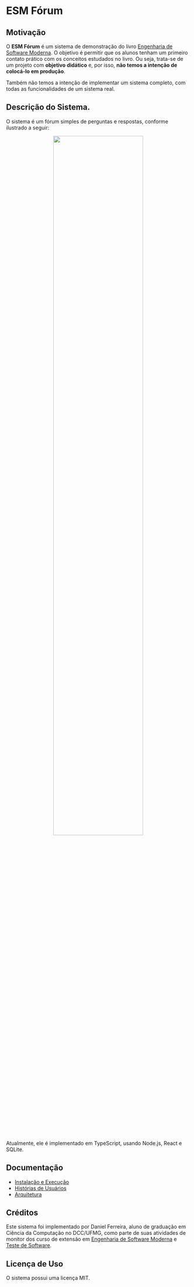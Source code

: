 # ESM Fórum

## Motivação

O **ESM Fórum** é um sistema de demonstração do livro [Engenharia de Software Moderna](https://engsoftmoderna.info). O objetivo é permitir que os alunos tenham um primeiro contato prático com os conceitos estudados no livro. Ou seja, trata-se de um projeto com **objetivo didático** e, por isso, **não temos a intenção de colocá-lo em produção**. 

Também não temos a intenção de implementar um sistema completo, com todas as funcionalidades de um sistema real.

## Descrição do Sistema.

O sistema é um fórum simples de perguntas e respostas, conforme ilustrado a seguir:

<p align="center">
    <img width="70%" src="https://user-images.githubusercontent.com/57276191/174321626-9f868081-7d53-43b5-8cd6-c7b681c15070.png" />
</p>

Atualmente, ele é implementado em TypeScript, usando Node.js, React e SQLite.

## Documentação

* [Instalação e Execução](https://github.com/aserg-ufmg/esmforum/blob/main/install-info.md)
* [Histórias de Usuários](https://github.com/aserg-ufmg/esmforum/blob/main/historias-usuarios.md)
* [Arquitetura](https://github.com/aserg-ufmg/esmforum/blob/main/arquitetura.md)

## Créditos

Este sistema foi implementado por Daniel Ferreira, aluno de graduação em Ciência da Computação no DCC/UFMG, como parte de suas atividades de monitor dos curso de extensão em [Engenharia de Software Moderna](http://www.engsoftmoderna.dcc.ufmg.br) e [Teste de Software](http://www.testesoft.dcc.ufmg.br/).

## Licença de Uso

O sistema possui uma licença MIT.
